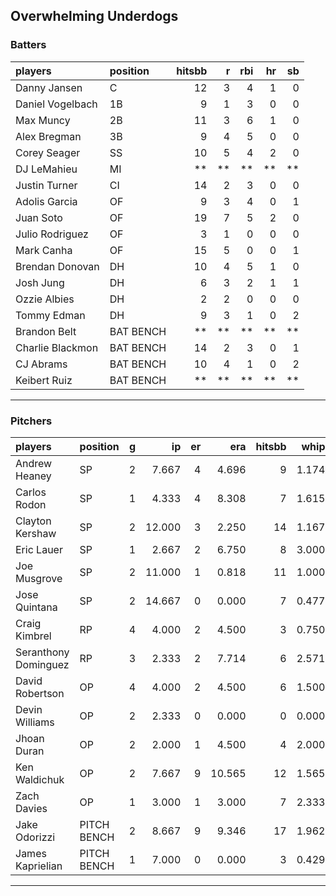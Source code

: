 ## Overwhelming Underdogs

### Batters

 
|players          |position  | hitsbb|  r| rbi| hr| sb| 
|:----------------|:---------|------:|--:|---:|--:|--:| 
|Danny Jansen     |C         |     12|  3|   4|  1|  0| 
|Daniel Vogelbach |1B        |      9|  1|   3|  0|  0| 
|Max Muncy        |2B        |     11|  3|   6|  1|  0| 
|Alex Bregman     |3B        |      9|  4|   5|  0|  0| 
|Corey Seager     |SS        |     10|  5|   4|  2|  0| 
|DJ LeMahieu      |MI        |     **| **|  **| **| **| 
|Justin Turner    |CI        |     14|  2|   3|  0|  0| 
|Adolis Garcia    |OF        |      9|  3|   4|  0|  1| 
|Juan Soto        |OF        |     19|  7|   5|  2|  0| 
|Julio Rodriguez  |OF        |      3|  1|   0|  0|  0| 
|Mark Canha       |OF        |     15|  5|   0|  0|  1| 
|Brendan Donovan  |DH        |     10|  4|   5|  1|  0| 
|Josh Jung        |DH        |      6|  3|   2|  1|  1| 
|Ozzie Albies     |DH        |      2|  2|   0|  0|  0| 
|Tommy Edman      |DH        |      9|  3|   1|  0|  2| 
|Brandon Belt     |BAT BENCH |     **| **|  **| **| **| 
|Charlie Blackmon |BAT BENCH |     14|  2|   3|  0|  1| 
|CJ Abrams        |BAT BENCH |     10|  4|   1|  0|  2| 
|Keibert Ruiz     |BAT BENCH |     **| **|  **| **| **| 

* * *

### Pitchers

 
|players              |position    |  g|     ip| er|    era| hitsbb|  whip| so|  w| sv| 
|:--------------------|:-----------|--:|------:|--:|------:|------:|-----:|--:|--:|--:| 
|Andrew Heaney        |SP          |  2|  7.667|  4|  4.696|      9| 1.174| 13|  0|  0| 
|Carlos Rodon         |SP          |  1|  4.333|  4|  8.308|      7| 1.615|  7|  0|  0| 
|Clayton Kershaw      |SP          |  2| 12.000|  3|  2.250|     14| 1.167| 17|  2|  0| 
|Eric Lauer           |SP          |  1|  2.667|  2|  6.750|      8| 3.000|  3|  0|  0| 
|Joe Musgrove         |SP          |  2| 11.000|  1|  0.818|     11| 1.000| 12|  1|  0| 
|Jose Quintana        |SP          |  2| 14.667|  0|  0.000|      7| 0.477| 12|  1|  0| 
|Craig Kimbrel        |RP          |  4|  4.000|  2|  4.500|      3| 0.750|  2|  2|  0| 
|Seranthony Dominguez |RP          |  3|  2.333|  2|  7.714|      6| 2.571|  2|  0|  0| 
|David Robertson      |OP          |  4|  4.000|  2|  4.500|      6| 1.500|  4|  0|  0| 
|Devin Williams       |OP          |  2|  2.333|  0|  0.000|      0| 0.000|  5|  0|  2| 
|Jhoan Duran          |OP          |  2|  2.000|  1|  4.500|      4| 2.000|  2|  0|  1| 
|Ken Waldichuk        |OP          |  2|  7.667|  9| 10.565|     12| 1.565|  7|  1|  0| 
|Zach Davies          |OP          |  1|  3.000|  1|  3.000|      7| 2.333|  3|  0|  0| 
|Jake Odorizzi        |PITCH BENCH |  2|  8.667|  9|  9.346|     17| 1.962| 11|  0|  0| 
|James Kaprielian     |PITCH BENCH |  1|  7.000|  0|  0.000|      3| 0.429|  6|  1|  0| 


* * *


